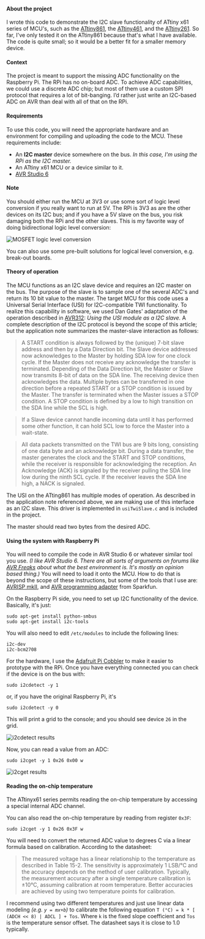 #### About the project ####

I wrote this code to demonstrate the I2C slave functionality of ATtiny x61 series of MCU's, such as the [ATtiny861](), the [ATtiny461](), and the [ATtiny261]().  So far, I've only tested it on the ATtiny861 because that's what I have available.  The code is quite small; so it would be a better fit for a smaller memory device.

#### Context ###

The project is meant to support the missing ADC functionality on the Raspberry Pi. The RPi has no on-board ADC. To achieve ADC capabilities, we could use a discrete ADC chip; but most of them use a custom SPI protocol that requires a lot of bit-banging. I’d rather just write an I2C-based ADC on AVR than deal with all of that on the RPi.

#### Requirements ####

To use this code, you will need the appropriate hardware and an environment for compiling and uploading the code to the MCU.  These requirements include:

- An **I2C master** device somewhere on the bus.  _In this case, I'm using the RPi as the I2C master._
- An ATtiny x61 MCU or a device similar to it.
- [AVR Studio 6](http://www.atmel.com/microsite/atmel_studio6/)

#### Note ####

You should either run the MCU at 3V3 or use some sort of logic level conversion if you really want to run at 5V. The RPi is 3V3 as are the other devices on its I2C bus; and if you have a 5V slave on the bus, you risk damaging both the RPi and the other slaves. This is my favorite way of doing bidirectional logic level conversion:

![MOSFET logic level conversion](http://www.hobbytronics.co.uk/image/data/tutorial/mosfet_level_converter.jpg)

You can also use some pre-built solutions for logical level conversion, e.g. break-out boards.

#### Theory of operation ####

The MCU functions as an I2C slave device and requires an I2C master on the bus.  The purpose of the slave is to sample one of the several ADC's and return its 10 bit value to the master.  The target MCU for this code uses a Universal Serial Interface (USI) for I2C-compatible TWI functionality.  To realize this capability in software, we used Dan Gates' adaptation of the operation described in [AVR312](http://www.atmel.com/Images/doc2560.pdf): _Using the USI module as a I2C slave._  A complete description of the I2C protocol is beyond the scope of this article; but the application note summarizes the master-slave interaction as follows:

> A START condition is always followed by the (unique) 7-bit slave address and then by a Data Direction bit. The Slave device addressed now acknowledges to the Master by holding SDA low for one clock cycle. If the Master does not receive any acknowledge the transfer is terminated. Depending of the Data Direction bit, the Master or Slave now transmits 8-bit of data on the SDA line. The receiving device then acknowledges the data. Multiple bytes can be transferred in one direction before a repeated START or a STOP condition is issued by the Master. The transfer is terminated when the Master issues a STOP condition. A STOP condition is defined by a low to high transition on the SDA line while the SCL is high.

> If a Slave device cannot handle incoming data until it has performed some other function, it can hold SCL low to force the Master into a wait-state.

> All data packets transmitted on the TWI bus are 9 bits long, consisting of one data byte and an acknowledge bit. During a data transfer, the master generates the clock and the START and STOP conditions, while the receiver is responsible for acknowledging the reception. An Acknowledge (ACK) is signaled by the receiver pulling the SDA line low during the ninth SCL cycle. If the receiver leaves the SDA line high, a NACK is signaled.

The USI on the ATting861 has multiple modes of operation.  As described in the application note referenced above, we are making use of this interface as an I2C slave.  This driver is implemented in `usiTwiSlave.c` and is included in the project.

The master should read two bytes from the desired ADC.

#### Using the system with Raspberry Pi ####

You will need to compile the code in AVR Studio 6 or whatever similar tool you use.  _(I like AVR Studio 6.  There are all sorts of arguments on forums like [AVR Freaks](http://www.avrfreaks.net) about what the best environment is.  It's mostly an opinion based thing.)_  You will need to load it onto the MCU.  How to do that is beyond the scope of these instructions, but some of the tools that I use are:  [AVRISP mkII](http://www.atmel.com/tools/AVRISPMKII.aspx), and [AVR programming adapter](https://www.sparkfun.com/products/8508) from Sparkfun.

On the Raspberry Pi side, you need to set up I2C functionality of the device.  Basically, it's just:

    sudo apt-get install python-smbus
    sudo apt-get install i2c-tools

You will also need to edit `/etc/modules` to include the following lines:

	i2c-dev
	i2c-bcm2708

For the hardware, I use the [Adafruit Pi Cobbler](https://www.adafruit.com/products/914) to make it easier to prototype with the RPi.  Once you have everything connected you can check if the device is on the bus with:

    sudo i2cdetect -y 1

or, if you have the original Raspberry Pi, it's

	sudo i2cdetect -y 0

This will print a grid to the console; and you should see device `26` in the grid.

![i2cdetect results](http://i.imgur.com/K8q3vKl.png)

Now, you can read a value from an ADC:

    sudo i2cget -y 1 0x26 0x00 w

 ![i2cget results](http://i.imgur.com/YSV9331.png)

 #### Reading the on-chip temperature ####

 The ATtinyx61 series permits reading the on-chip temperature by accessing a special internal ADC channel.

 You can also read the on-chip temperature by reading from register `0x3F`:

 	sudo i2cget -y 1 0x26 0x3F w

You will need to convert the returned ADC value to degrees C via a linear formula based on calibration.  According to the datasheet:

> The measured voltage has a linear relationship to the temperature as described in Table 15-2.  The sensitivity is approximately 1 LSB/°C and the accuracy depends on the method of user calibration.  Typically, the measurement accuracy after a single temperature calibration is ±10°C, assuming calibration at room temperature.  Better accuracies are achieved by using two temperature points for calibration. 

I recommend using two different temperatures and just use linear data modeling _(e.g. `y = mx+b`)_ to calibrate the following equation `T (°C) = k * [ (ADCH << 8) | ADCL ] + Tos`.  Where `k` is the fixed slope coefficient and `Tos` is the temperature sensor offset.  The datasheet says it is close to 1.0 typically.


 